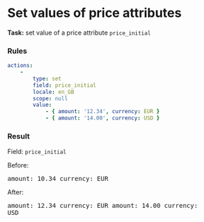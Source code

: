 # Set values of price attributes


**Task:** set value of a price attribute `price_initial`

### Rules

```yaml
actions:
    -
        type: set
        field: price_initial
        locale: en_GB
        scope: null
        value:
            - { amount: '12.34', currency: EUR }
            - { amount: '14.00', currency: USD }
```

### Result

Field: `price_initial`

Before: <pre>amount: 10.34
currency: EUR</pre>

After: <pre>amount: 12.34
currency: EUR
amount: 14.00
currency: USD</pre>
